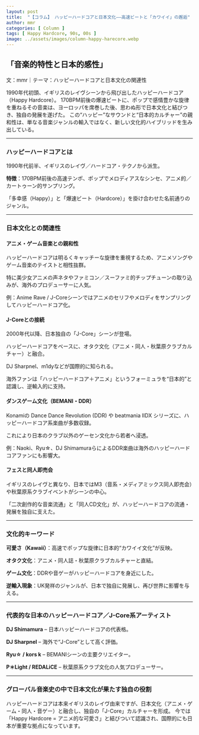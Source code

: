 ```yaml
---
layout: post
title:  "【コラム】 ハッピーハードコアと日本文化――高速ビートと「カワイイ」の邂逅"
author: mmr
categories: [ Column ]
tags: [ Happy Hardcore, 90s, 00s ]
image: ../assets/images/column-happy-harecore.webp
---
```


## 「音楽的特性と日本的感性」

文：mmr｜テーマ：ハッピーハードコアと日本文化の関連性

1990年代初頭、イギリスのレイヴシーンから飛び出したハッピーハードコア（Happy Hardcore）。
170BPM前後の爆速ビートに、ポップで感情豊かな旋律を重ねるその音楽は、ヨーロッパを席巻した後、思わぬ形で日本文化と結びつき、独自の発展を遂げた。
この“ハッピー”なサウンドと“日本的カルチャー”の親和性は、単なる音楽ジャンルの輸入ではなく、新しい文化的ハイブリッドを生み出している。

<hr>

### ハッピーハードコアとは

1990年代前半、イギリスのレイヴ／ハードコア・テクノから派生。

**特徴**：170BPM前後の高速テンポ、ポップでメロディアスなシンセ、アニメ的／カートゥーン的サンプリング。

「多幸感（Happy）」と「爆速ビート（Hardcore）」を掛け合わせた名前通りのジャンル。

<hr>

### 日本文化との関連性

#### アニメ・ゲーム音楽との親和性

ハッピーハードコアは明るくキャッチーな旋律を重視するため、アニメソングやゲーム音楽のテイストと相性抜群。

特に美少女アニメの声ネタやファミコン／スーファミ的チップチューンの取り込みが、海外のプロデューサーに人気。

例：Anime Rave / J-Coreシーンではアニメのセリフやメロディをサンプリングしてハッピーハードコア化。

#### J-Coreとの接続

2000年代以降、日本独自の「J-Core」シーンが登場。

ハッピーハードコアをベースに、オタク文化（アニメ・同人・秋葉原クラブカルチャー）と融合。

DJ Sharpnel、m1dyなどが国際的に知られる。

海外ファンは「ハッピーハードコア＋アニメ」というフォーミュラを“日本的”と認識し、逆輸入的に支持。

#### ダンスゲーム文化（BEMANI・DDR）

Konamiの Dance Dance Revolution (DDR) や beatmania IIDX シリーズに、ハッピーハードコア系楽曲が多数収録。

これにより日本のクラブ以外のゲーセン文化から若者へ浸透。

例：Naoki、Ryu☆、DJ ShimamuraらによるDDR楽曲は海外のハッピーハードコアファンにも影響大。

#### フェスと同人即売会

イギリスのレイヴと異なり、日本ではM3（音系・メディアミックス同人即売会）や秋葉原系クラブイベントがシーンの中心。

「二次創作的な音楽流通」と「同人CD文化」が、ハッピーハードコアの流通・発展を独自に支えた。

<hr>

### 文化的キーワード

**可愛さ（Kawaii）**：高速でポップな旋律に日本的“カワイイ文化”が反映。

**オタク文化**：アニメ・同人誌・秋葉原クラブカルチャーと直結。

**ゲーム文化**：DDRや音ゲーがハッピーハードコアを身近にした。

**逆輸入現象**：UK発祥のジャンルが、日本で独自に発展し、再び世界に影響を与える。

<hr>

### 代表的な日本のハッピーハードコア／J-Core系アーティスト

**DJ Shimamura** – 日本ハッピーハードコアの代表格。

**DJ Sharpnel** – 海外で“J-Core”として高く評価。

**Ryu☆ / kors k** – BEMANIシーンの主要クリエイター。

**P＊Light / REDALiCE** – 秋葉原系クラブ文化の人気プロデューサー。

<hr>

### グローバル音楽史の中で日本文化が果たす独自の役割

ハッピーハードコアは本来イギリスのレイヴ由来ですが、日本文化（アニメ・ゲーム・同人・音ゲー）と融合し、独自の「J-Core」カルチャーを形成。
今では「Happy Hardcore = アニメ的な可愛さ」と結びついて認識され、国際的にも日本が重要な拠点になっています。